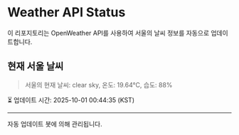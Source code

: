 
# Weather API Status

이 리포지토리는 OpenWeather API를 사용하여 서울의 날씨 정보를 자동으로 업데이트합니다.

## 현재 서울 날씨
> 서울의 현재 날씨: clear sky, 온도: 19.64°C, 습도: 88%

⏳ 업데이트 시간: 2025-10-01 00:44:35 (KST)

---
자동 업데이트 봇에 의해 관리됩니다.
